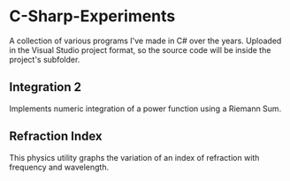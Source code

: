 # C-Sharp-Experiments
A collection of various programs I've made in C# over the years.
Uploaded in the Visual Studio project format, so the source code will be inside the project's subfolder.

## Integration 2
Implements numeric integration of a power function using a Riemann Sum.

## Refraction Index
This physics utility graphs the variation of an index of refraction with frequency and wavelength.
